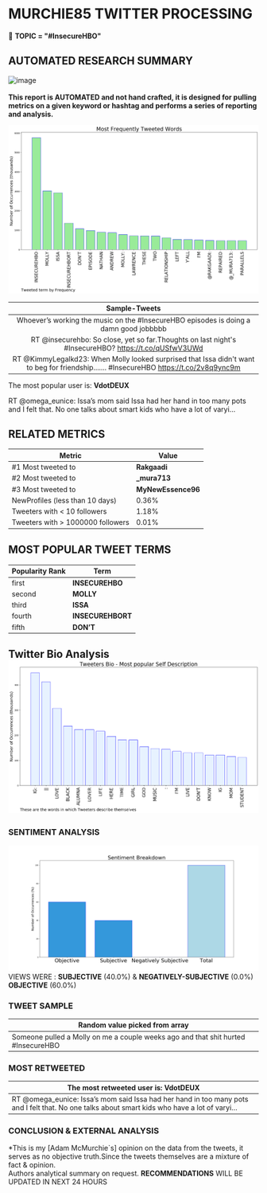 # MURCHIE85 TWITTER PROCESSING 
&#x1F34E; **TOPIC = "#InsecureHBO"**

## AUTOMATED RESEARCH SUMMARY

![image](https://marketingplatform.google.com/about/static/images/gmp/analytics-smb-benefit.jpg)
<br></br>
<b> This report is AUTOMATED and not hand crafted, it is designed for pulling metrics on a given keyword or hashtag and performs a series of reporting and analysis.</b>



![image](TWEETS.png)



|                **Sample-Tweets**        |
| :-------------: |
| Whoever’s working the music on the #InsecureHBO episodes is doing a damn good jobbbbb |
| RT @insecurehbo: So close, yet so far.Thoughts on last night's #InsecureHBO? https://t.co/qUSfwV3UWd |
| RT @KimmyLegalkd23: When Molly looked surprised that Issa didn't want to beg for friendship....... #InsecureHBO https://t.co/2v8q9ync9m |

The most popular user is: **VdotDEUX**
<div class="alert alert-block alert-danger"> RT @omega_eunice: Issa’s mom said Issa had her hand in too many pots and I felt that. No one talks about smart kids who have a lot of varyi…</div>

## RELATED METRICS<br>
| Metric | Value |
| ------------- | ------------- |
| #1 Most tweeted to  | **Rakgaadi** |
| #2 Most tweeted to  | **_mura713** |
| #3 Most tweeted to  | **MyNewEssence96** |
| NewProfiles (less than 10 days) | 0.36%  |
| Tweeters with < 10 followers  | 1.18%|
| Tweeters with > 1000000 followers  | 0.01%  |



## MOST POPULAR TWEET TERMS 


| Popularity Rank  | Term |
| ------------- | ------------- |
| first  | **INSECUREHBO**  |
| second  | **MOLLY**  |
| third  | **ISSA** |
| fourth  | **INSECUREHBORT**  |
| fifth  | **DON’T**  |


## Twitter Bio Analysis![image](BIO.png)
### SENTIMENT ANALYSIS
![image](sentiment.png)
VIEWS WERE : **SUBJECTIVE**  (40.0%) & **NEGATIVELY-SUBJECTIVE** (0.0%) **OBJECTIVE** (60.0%)

### TWEET SAMPLE 
| Random value picked from array |
| ------------- |
|Someone pulled a Molly on me a couple weeks ago and that shit hurted #InsecureHBO |

### MOST RETWEETED 

| The most retweeted user is: **VdotDEUX**  |
| ------------- |
| RT @omega_eunice: Issa’s mom said Issa had her hand in too many pots and I felt that. No one talks about smart kids who have a lot of varyi… |

### CONCLUSION & EXTERNAL ANALYSIS

*This is my [Adam McMurchie`s] opinion on the data from the tweets, it serves as no objective truth.Since the tweets themselves are a mixture of fact & opinion.<br>
Authors analytical summary on request.
**RECOMMENDATIONS** WILL BE UPDATED IN NEXT  24 HOURS <br>